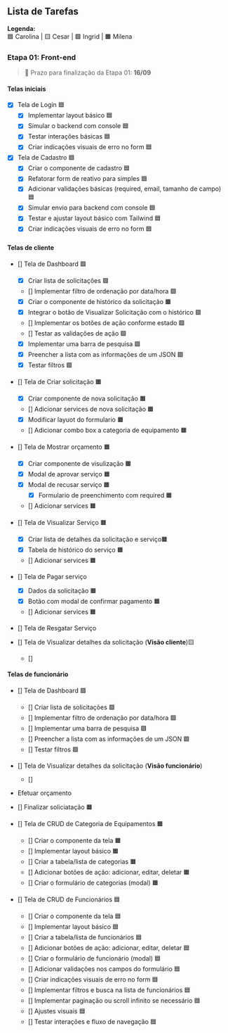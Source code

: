## Lista de Tarefas

**Legenda:**  
🟦 Carolina | 🟨 Cesar | 🟩 Ingrid | 🟧 Milena 

### Etapa 01: Front-end 

> 📅 Prazo para finalização da Etapa 01: **16/09**

#### Telas iniciais
- [x] Tela de Login 🟦
  - [x] Implementar layout básico 🟦
  - [x] Simular o backend com console 🟦
  - [x] Testar interações básicas 🟦
  - [x] Criar indicações visuais de erro no form 🟦

- [x] Tela de Cadastro 🟦
  - [x] Criar o componente de cadastro 🟦
  - [x] Refatorar form de reativo para simples 🟦
  - [x] Adicionar validações básicas (required, email, tamanho de campo) 🟦
  - [x] Simular envio para backend com console 🟦
  - [x] Testar e ajustar layout básico com Tailwind 🟦
  - [x] Criar indicações visuais de erro no form 🟦

#### Telas de cliente
- [] Tela de Dashboard 🟩
  - [x] Criar lista de solicitações 🟩
  - [] Implementar filtro de ordenação por data/hora 🟩
  - [x] Criar o componente de histórico da solicitação 🟧
  - [x] Integrar o botão de Visualizar Solicitação com o histórico 🟩
  - [] Implementar os botões de ação conforme estado  🟩
  - [] Testar as validações de ação  🟩
  - [x] Implementar uma barra de pesquisa  🟩
  - [x] Preencher a lista com as informações de um JSON  🟩
  - [x] Testar filtros  🟩

- [] Tela de Criar solicitação 🟧
  - [x] Criar componente de nova solicitação 🟧
  - [] Adicionar services de nova solicitação 🟧
  - [x] Modificar layuot do formulario 🟧
  - [] Adicionar combo box a categoria de equipamento 🟧

- [] Tela de Mostrar orçamento 🟧
  - [x] Criar componente de visulização 🟧
  - [x] Modal de aprovar serviço 🟧
  - [x] Modal de recusar serviço 🟧
    -[x] Formulario de preenchimento com required 🟧
  - [] Adicionar services 🟧

- [] Tela de Visualizar Serviço 🟧
  - [x] Criar lista de detalhes da solicitação e serviço🟧
  - [x] Tabela de histórico do serviço 🟧
  - [] Adicionar services 🟧

- [] Tela de Pagar serviço
  - [x] Dados da solicitação 🟧
  - [x] Botão com modal de confirmar pagamento 🟧
  - [] Adicionar services 🟧

- [] Tela de Resgatar Serviço

- [] Tela de Visualizar detalhes da solicitação (**Visão cliente**)🟨
  - [] 

#### Telas de funcionário
- [] Tela de Dashboard  🟩
  - [] Criar lista de solicitações 🟩
  - [] Implementar filtro de ordenação por data/hora 🟩
  - [] Implementar uma barra de pesquisa  🟩
  - [] Preencher a lista com as informações de um JSON  🟩
  - [] Testar filtros  🟩


- [] Tela de Visualizar detalhes da solicitação (**Visão funcionário**)
  - [] 

- Efetuar orçamento 

- [] Finalizar soliciatação 🟧

- [] Tela de CRUD de Categoria de Equipamentos 🟧
  - [] Criar o componente da tela 🟧
  - [] Implementar layout básico 🟧
  - [] Criar a tabela/lista de categorias 🟧
  - [] Adicionar botões de ação: adicionar, editar, deletar 🟧
  - [] Criar o formulário de categorias (modal) 🟧

- [] Tela de CRUD de Funcionários 🟦
  - [] Criar o componente da tela 🟦
  - [] Implementar layout básico 🟦
  - [] Criar a tabela/lista de funcionários 🟦
  - [] Adicionar botões de ação: adicionar, editar, deletar 🟦
  - [] Criar o formulário de funcionário (modal) 🟦
  - [] Adicionar validações nos campos do formulário 🟦
  - [] Criar indicações visuais de erro no form 🟦
  - [] Implementar filtros e busca na lista de funcionários 🟦
  - [] Implementar paginação ou scroll infinito se necessário 🟦
  - [] Ajustes visuais 🟦
  - [] Testar interações e fluxo de navegação 🟦
